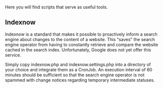 Here you will find scripts that serve as useful tools.


## Indexnow
Indexnow is a standard that makes it possible to proactively inform a search engine about changes to the content of a website.
This "saves" the search engine operator from having to constantly retrieve and compare the website cached in the search index. Unfortunately, Google does not yet offer this service.

Simply copy indexnow.php and indexnow.settings.php into a directory of your choice and integrate them as a CronJob. An execution interval of 60 minutes should be sufficient so that the search engine operator is not spammed with change notices regarding temporary intermediate statuses. 


